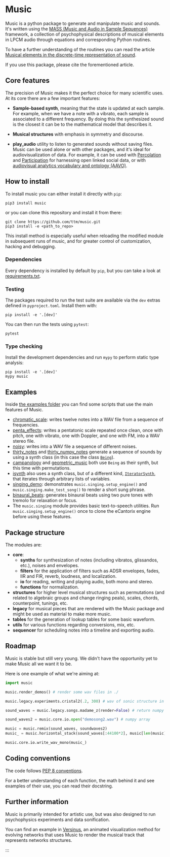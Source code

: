 # Music

Music is a python package to generate and manipulate music and sounds. It's written using the [MASS (Music and Audio in Sample Sequences)](https://github.com/ttm/mass/) framework, a collection of psychophysical descriptions of musical elements in LPCM audio through equations and corresponding Python routines.

To have a further understanding of the routines you can read the article
[Musical elements in the discrete-time representation of sound](https://github.com/ttm/mass/raw/master/doc/article.pdf).

If you use this package, please cite the forementioned article.

## Core features

The precision of Music makes it the perfect choice for many scientific uses. At its core there are a few important features:

* **Sample-based synth**, meaning that the state is updated at each sample.  For example, when we have a note with a vibrato, each sample is associated to a different frequency. By doing this the synthesized sound is the closest it can be to the mathematical model that describes it.
* **Musical structures** with emphasis in symmetry and discourse.

* **play_audio** utility to listen to generated sounds without saving files.
Music can be used alone or with other packages, and it's ideal for audiovisualization of data. For example, it can be used with [Percolation](https://github.com/ttm/percolation) and [Participation](https://github.com/ttm/participation) for harnessing open linked social data, or with [audiovisual analytics vocabulary and ontology (AAVO)](https://github.com/ttm/aavo).

## How to install

To install music you can either install it directly with `pip`:

```console
pip3 install music
```

or you can clone this repository and install it from there:

```console
git clone https://github.com/ttm/music.git
pip3 install -e <path_to_repo>
```

This install method is especially useful when reloading the modified module in subsequent runs of music, and for greater control of customization, hacking and debugging.

### Dependencies

Every dependency is installed by default by `pip`, but you can take a look at [requirements.txt](https://github.com/ttm/music/blob/master/requirements.txt).

### Testing

The packages required to run the test suite are available via the `dev`
extras defined in `pyproject.toml`.  Install them with:

```console
pip install -e '.[dev]'
```

You can then run the tests using `pytest`:

```console
pytest
```

### Type checking

Install the development dependencies and run `mypy` to perform static type
analysis:

```console
pip install -e '.[dev]'
mypy music
```

## Examples

Inside [the examples folder](https://github.com/ttm/music/tree/master/examples) you can find some scripts that use the main features of Music.

* [chromatic_scale](https://github.com/ttm/music/tree/master/examples/chromatic_scale.py): writes twelve notes into a WAV file from a sequence of frequencies.
* [penta_effects](https://github.com/ttm/music/tree/master/examples/chromatic_scale.py): writes a pentatonic scale repeated once clean, once with pitch, one with vibrato, one with Doppler, and one with FM, into a WAV stereo file.
* [noisy](https://github.com/ttm/music/tree/master/examples/noisy.py): writes into a WAV file a sequence of different noises.
* [thirty_notes](https://github.com/ttm/music/tree/master/examples/thirty_notes.py) and [thirty_numpy_notes](https://github.com/ttm/music/tree/master/examples/thirty_numpy_notes.py) generate a sequence of sounds by using a synth class (in this case the class [`Being`](https://github.com/ttm/music/tree/master/music/legacy/classes.py)).
* [campanology](https://github.com/ttm/music/tree/master/examples/campanology.py) and [geometric_music](https://github.com/ttm/music/tree/master/examples/geometric_music.py) both use `Being` as their synth, but this time with permutations.
* [isynth](https://github.com/ttm/music/tree/master/examples/isynth.py) also uses a synth class, but of a different kind, [`IteratorSynth`](https://github.com/ttm/music/tree/master/music/legacy/classes.py), that iterates through arbitrary lists of variables.
* [singing_demo](https://github.com/ttm/music/tree/master/examples/singing_demo.py): demonstrates `music.singing.setup_engine()` and `music.singing.make_test_song()` to render a short sung phrase.
* [binaural_beats](https://github.com/ttm/music/tree/master/examples/binaural_beats.py): generates binaural beats using two pure tones with tremolo for relaxation or focus.
* The `music.singing` module provides basic text-to-speech utilities. Run `music.singing.setup_engine()` once to clone the eCantorix engine before using these features.

## Package structure

The modules are:

* **core**:
  * **synths** for synthesization of notes (including vibratos, glissandos, etc.), noises and envelopes.
  * **filters** for the application of filters such as ADSR envelopes, fades, IIR and FIR, reverb, loudness, and localization.
  * **io** for reading, writing and playing audio, both mono and stereo.
  * **functions** for normalization.
* **structures** for higher level musical structures such as permutations (and related to algebraic groups and change ringing peals), scales, chords, counterpoint, tunings, etc.
* **legacy** for musical pieces that are rendered with the Music package and might be used as material to make more music.
* **tables** for the generation of lookup tables for some basic waveform.
* **utils** for various functions regarding conversions, mix, etc.
* **sequencer** for scheduling notes into a timeline and exporting audio.

## Roadmap

Music is stable but still very young. We didn't have the opportunity yet to make Music all we want it to be.

Here is one example of what we're aiming at:

```python
import music

music.render_demos() # render some wav files in ./

music.legacy.experiments.cristal2(.2, 300) # wav of sonic structure in ./

sound_waves = music.legacy.songs.madame_z(render=False) # return numpy array

sound_waves2 = music.core.io.open("demosong2.wav") # numpy array

music = music.remix(sound_waves, soundwaves2)
music_ = music.horizontal_stack(sound_waves[:44100*2], music[len(music)/2::2])

music.core.io.write_wav_mono(music_)

```

## Coding conventions

The code follows [PEP 8 conventions](https://peps.python.org/pep-0008/).

For a better understanding of each function, the math behind it and see examples of their use, you can read their docstring.

## Further information

Music is primarily intended for artistic use, but was also designed to run psychophysics experiments and data sonification.

You can find an example in [Versinus](https://github.com/ttm/versinus), an animated visualization method for evolving networks that uses Music to render the musical track that represents networks structures.

:::

